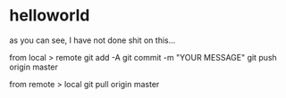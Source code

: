 # helloworld
as you can see, I have not done shit on this... 

from local > remote
git add -A
git commit -m "YOUR MESSAGE"
git push origin master

from remote > local
git pull origin master
